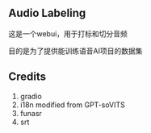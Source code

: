## Audio Labeling



这是一个webui，用于打标和切分音频

目的是为了提供能训练语音AI项目的数据集



## Credits

1. gradio
2. i18n modified from GPT-soVITS
3. funasr
4. srt